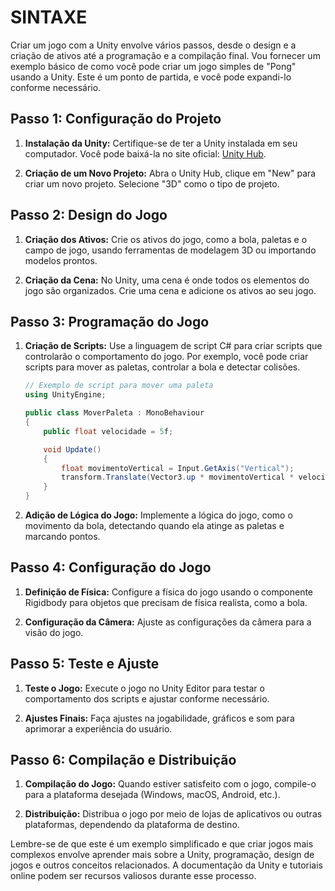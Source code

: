 # SINTAXE
Criar um jogo com a Unity envolve vários passos, desde o design e a criação de ativos até a programação e a compilação final. Vou fornecer um exemplo básico de como você pode criar um jogo simples de "Pong" usando a Unity. Este é um ponto de partida, e você pode expandi-lo conforme necessário.

## Passo 1: Configuração do Projeto
1. **Instalação da Unity:**
   Certifique-se de ter a Unity instalada em seu computador. Você pode baixá-la no site oficial: [Unity Hub](https://unity.com/).

2. **Criação de um Novo Projeto:**
   Abra o Unity Hub, clique em "New" para criar um novo projeto. Selecione "3D" como o tipo de projeto.

## Passo 2: Design do Jogo
1. **Criação dos Ativos:**
   Crie os ativos do jogo, como a bola, paletas e o campo de jogo, usando ferramentas de modelagem 3D ou importando modelos prontos.

2. **Criação da Cena:**
   No Unity, uma cena é onde todos os elementos do jogo são organizados. Crie uma cena e adicione os ativos ao seu jogo.

## Passo 3: Programação do Jogo
1. **Criação de Scripts:**
   Use a linguagem de script C# para criar scripts que controlarão o comportamento do jogo. Por exemplo, você pode criar scripts para mover as paletas, controlar a bola e detectar colisões.

   ```csharp
   // Exemplo de script para mover uma paleta
   using UnityEngine;

   public class MoverPaleta : MonoBehaviour
   {
       public float velocidade = 5f;

       void Update()
       {
           float movimentoVertical = Input.GetAxis("Vertical");
           transform.Translate(Vector3.up * movimentoVertical * velocidade * Time.deltaTime);
       }
   }
   ```

2. **Adição de Lógica do Jogo:**
   Implemente a lógica do jogo, como o movimento da bola, detectando quando ela atinge as paletas e marcando pontos.

## Passo 4: Configuração do Jogo
1. **Definição de Física:**
   Configure a física do jogo usando o componente Rigidbody para objetos que precisam de física realista, como a bola.

2. **Configuração da Câmera:**
   Ajuste as configurações da câmera para a visão do jogo.

## Passo 5: Teste e Ajuste
1. **Teste o Jogo:**
   Execute o jogo no Unity Editor para testar o comportamento dos scripts e ajustar conforme necessário.

2. **Ajustes Finais:**
   Faça ajustes na jogabilidade, gráficos e som para aprimorar a experiência do usuário.

## Passo 6: Compilação e Distribuição
1. **Compilação do Jogo:**
   Quando estiver satisfeito com o jogo, compile-o para a plataforma desejada (Windows, macOS, Android, etc.).

2. **Distribuição:**
   Distribua o jogo por meio de lojas de aplicativos ou outras plataformas, dependendo da plataforma de destino.

Lembre-se de que este é um exemplo simplificado e que criar jogos mais complexos envolve aprender mais sobre a Unity, programação, design de jogos e outros conceitos relacionados. A documentação da Unity e tutoriais online podem ser recursos valiosos durante esse processo.